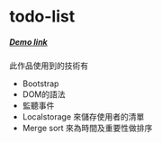 # todo-list

<h5><a href="https://lucien-mhl.github.io/todo-list/">Demo link</a></h5>
此作品使用到的技術有
<ul>
  <li>Bootstrap</li>
  <li>DOM的語法</li>
  <li>監聽事件</li>
  <li>Localstorage 來儲存使用者的清單</li>
  <li>Merge sort 來為時間及重要性做排序</li>
</ul>
